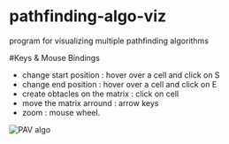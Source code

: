 # pathfinding-algo-viz
program for visualizing multiple pathfinding algorithms

#Keys & Mouse Bindings
- change start position : hover over a cell and click on S
- change end position : hover over a cell and click on E
- create obtacles on the matrix : click on cell
- move the matrix arround : arrow keys
- zoom : mouse wheel.


![PAV algo](https://user-images.githubusercontent.com/56322386/176888257-55358148-5943-482d-a3d4-87b4fd42c799.gif)
